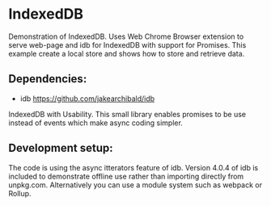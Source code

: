 # IndexedDB
Demonstration of IndexedDB.  Uses Web Chrome Browser extension to serve web-page and idb for IndexedDB with support for Promises.  This example create a local store and shows how to store and retrieve data.

## Dependencies:

* idb           https://github.com/jakearchibald/idb

IndexedDB with Usability.   This small library enables promises to be use instead of events which make async coding simpler.  

## Development setup:

The code is using the async itterators feature of idb. Version 4.0.4 of idb is included to demonstrate offline use rather than importing directly from unpkg.com.  Alternatively you can use a module system such as webpack or Rollup. 